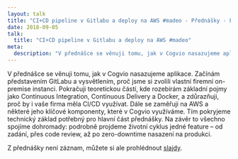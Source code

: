 ```yaml
---
layout: talk
title: "CI+CD pipeline v Gitlabu a deploy na AWS #madeo - Přednášky - Filip Procházka"
date: 2018-09-05
talk:
  title: "CI+CD pipeline v Gitlabu a deploy na AWS #madeo"
meta:
  description: "V přednášce se věnuji tomu, jak v Cogvio nasazujeme aplikace."
---
```


V přednášce se věnuji tomu, jak v Cogvio nasazujeme aplikace. Začínám představením GitLabu a vysvětlením, proč jsme si zvolili vlastní firemní on-premise instanci.
Pokračuji teoretickou částí, kde rozebírám základní pojmy jako Continuous Integration, Continuous Delivery a Docker, a zdůrazňuji, proč by i vaše firma měla CI/CD využívat.
Dále se zaměřuji na AWS a některé jeho klíčové komponenty, které v Cogvio využíváme. Tím pokryjeme technický základ potřebný pro hlavní část přednášky.
Na závěr to všechno spojíme dohromady: podrobně projdeme životní cyklus jedné feature – od zadání, přes code review, až po zero-downtime nasazení na produkci.

Z přednášky není záznam, můžete si ale prohlédnout [slajdy][slides].

[slides]: https://docs.google.com/presentation/d/1xctWXxW8_xpOdGoinUH6RoOKAZD4i6sk_dr9SNLr3OE/edit?usp=sharing

